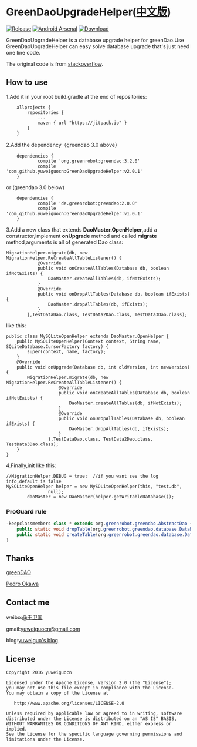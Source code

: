 # GreenDaoUpgradeHelper([中文版](./README_CH.md))

[![Release](https://jitpack.io/v/yuweiguocn/GreenDaoUpgradeHelper.svg)](https://jitpack.io/#yuweiguocn/GreenDaoUpgradeHelper) 
[![Android Arsenal](https://img.shields.io/badge/Android%20Arsenal-GreenDaoUpgradeHelper-brightgreen.svg?style=flat)](https://android-arsenal.com/details/1/4853)
[ ![Download](https://api.bintray.com/packages/yuweiguocn/maven/GreenDaoUpgradeHelper/images/download.svg) ](https://bintray.com/yuweiguocn/maven/GreenDaoUpgradeHelper/_latestVersion)


GreenDaoUpgradeHelper is a database upgrade helper for greenDao.Use GreenDaoUpgradeHelper can easy solve database upgrade that's just need one line code.

The original code is from [stackoverflow](http://stackoverflow.com/a/30334668/7161403).

## How to use
1.Add it in your root build.gradle at the end of repositories:
```
	allprojects {
		repositories {
			...
			maven { url "https://jitpack.io" }
		}
	}
```

2.Add the dependency（greendao 3.0 above）
```
	dependencies {
	        compile 'org.greenrobot:greendao:3.2.0'
	        compile 'com.github.yuweiguocn:GreenDaoUpgradeHelper:v2.0.1'
	}
```
or (greendao 3.0 below)
```
    dependencies {
            compile 'de.greenrobot:greendao:2.0.0'
	        compile 'com.github.yuweiguocn:GreenDaoUpgradeHelper:v1.0.1'
	}
```

3.Add a new class that extends **DaoMaster.OpenHelper**,add a constructor,implement **onUpgrade** method and called **migrate** method,arguments is all of generated Dao class:

```
MigrationHelper.migrate(db, new MigrationHelper.ReCreateAllTableListener() {
            @Override
            public void onCreateAllTables(Database db, boolean ifNotExists) {
                DaoMaster.createAllTables(db, ifNotExists);
            }
            @Override
            public void onDropAllTables(Database db, boolean ifExists) {
                DaoMaster.dropAllTables(db, ifExists);
            }
        },TestDataDao.class, TestData2Dao.class, TestData3Dao.class);
```


like this:  
```
public class MySQLiteOpenHelper extends DaoMaster.OpenHelper {
    public MySQLiteOpenHelper(Context context, String name, SQLiteDatabase.CursorFactory factory) {
        super(context, name, factory);
    }
    @Override
    public void onUpgrade(Database db, int oldVersion, int newVersion) {
        MigrationHelper.migrate(db, new MigrationHelper.ReCreateAllTableListener() {
                    @Override
                    public void onCreateAllTables(Database db, boolean ifNotExists) {
                        DaoMaster.createAllTables(db, ifNotExists);
                    }
                    @Override
                    public void onDropAllTables(Database db, boolean ifExists) {
                        DaoMaster.dropAllTables(db, ifExists);
                    }
                },TestDataDao.class, TestData2Dao.class, TestData3Dao.class);
    }
}

```

4.Finally,init like this:

```
//MigrationHelper.DEBUG = true;  //if you want see the log info,default is false
MySQLiteOpenHelper helper = new MySQLiteOpenHelper(this, "test.db",
                null);
        daoMaster = new DaoMaster(helper.getWritableDatabase());
```

### ProGuard rule

```java
-keepclassmembers class * extends org.greenrobot.greendao.AbstractDao {
    public static void dropTable(org.greenrobot.greendao.database.Database, boolean);
    public static void createTable(org.greenrobot.greendao.database.Database, boolean);
}
```

## Thanks
[greenDAO](https://github.com/greenrobot/greenDAO)

[Pedro Okawa](http://stackoverflow.com/users/2200209/pedro-okawa)

## Contact me
weibo:[@于卫国](http://weibo.com/weiguo58)

gmail:[yuweiguocn@gmail.com](mailto:yuweiguocn@gmail.com)

blog:[yuweiguo's blog](http://yuweiguocn.github.io)

## License
```
Copyright 2016 yuweiguocn

Licensed under the Apache License, Version 2.0 (the "License");
you may not use this file except in compliance with the License.
You may obtain a copy of the License at

   http://www.apache.org/licenses/LICENSE-2.0

Unless required by applicable law or agreed to in writing, software
distributed under the License is distributed on an "AS IS" BASIS,
WITHOUT WARRANTIES OR CONDITIONS OF ANY KIND, either express or implied.
See the License for the specific language governing permissions and
limitations under the License.
```

